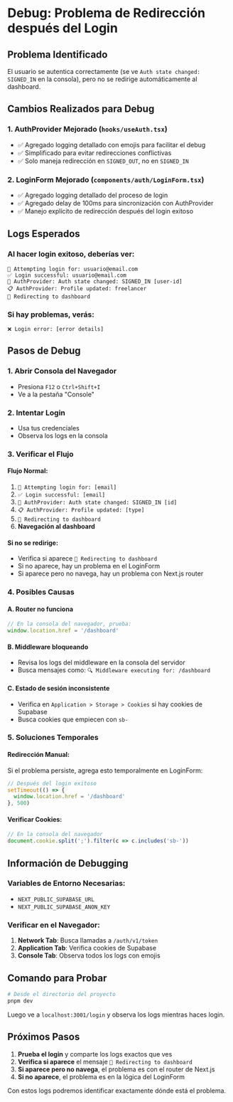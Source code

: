 # Debug: Problema de Redirección después del Login

## Problema Identificado
El usuario se autentica correctamente (se ve `Auth state changed: SIGNED_IN` en la consola), pero no se redirige automáticamente al dashboard.

## Cambios Realizados para Debug

### 1. **AuthProvider Mejorado** (`hooks/useAuth.tsx`)
- ✅ Agregado logging detallado con emojis para facilitar el debug
- ✅ Simplificado para evitar redirecciones conflictivas
- ✅ Solo maneja redirección en `SIGNED_OUT`, no en `SIGNED_IN`

### 2. **LoginForm Mejorado** (`components/auth/LoginForm.tsx`)
- ✅ Agregado logging detallado del proceso de login
- ✅ Agregado delay de 100ms para sincronización con AuthProvider
- ✅ Manejo explícito de redirección después del login exitoso

## Logs Esperados

### Al hacer login exitoso, deberías ver:
```
🔑 Attempting login for: usuario@email.com
✅ Login successful: usuario@email.com
🔄 AuthProvider: Auth state changed: SIGNED_IN [user-id]
📋 AuthProvider: Profile updated: freelancer
🔄 Redirecting to dashboard
```

### Si hay problemas, verás:
```
❌ Login error: [error details]
```

## Pasos de Debug

### 1. **Abrir Consola del Navegador**
- Presiona `F12` o `Ctrl+Shift+I`
- Ve a la pestaña "Console"

### 2. **Intentar Login**
- Usa tus credenciales
- Observa los logs en la consola

### 3. **Verificar el Flujo**

#### Flujo Normal:
1. `🔑 Attempting login for: [email]`
2. `✅ Login successful: [email]`
3. `🔄 AuthProvider: Auth state changed: SIGNED_IN [id]`
4. `📋 AuthProvider: Profile updated: [type]`
5. `🔄 Redirecting to dashboard`
6. **Navegación al dashboard**

#### Si no se redirige:
- Verifica si aparece `🔄 Redirecting to dashboard`
- Si no aparece, hay un problema en el LoginForm
- Si aparece pero no navega, hay un problema con Next.js router

### 4. **Posibles Causas**

#### A. **Router no funciona**
```javascript
// En la consola del navegador, prueba:
window.location.href = '/dashboard'
```

#### B. **Middleware bloqueando**
- Revisa los logs del middleware en la consola del servidor
- Busca mensajes como: `🔍 Middleware executing for: /dashboard`

#### C. **Estado de sesión inconsistente**
- Verifica en `Application > Storage > Cookies` si hay cookies de Supabase
- Busca cookies que empiecen con `sb-`

### 5. **Soluciones Temporales**

#### Redirección Manual:
Si el problema persiste, agrega esto temporalmente en LoginForm:
```typescript
// Después del login exitoso
setTimeout(() => {
  window.location.href = '/dashboard'
}, 500)
```

#### Verificar Cookies:
```typescript
// En la consola del navegador
document.cookie.split(';').filter(c => c.includes('sb-'))
```

## Información de Debugging

### Variables de Entorno Necesarias:
- `NEXT_PUBLIC_SUPABASE_URL`
- `NEXT_PUBLIC_SUPABASE_ANON_KEY`

### Verificar en el Navegador:
1. **Network Tab**: Busca llamadas a `/auth/v1/token`
2. **Application Tab**: Verifica cookies de Supabase
3. **Console Tab**: Observa todos los logs con emojis

## Comando para Probar

```bash
# Desde el directorio del proyecto
pnpm dev
```

Luego ve a `localhost:3001/login` y observa los logs mientras haces login.

## Próximos Pasos

1. **Prueba el login** y comparte los logs exactos que ves
2. **Verifica si aparece** el mensaje `🔄 Redirecting to dashboard`
3. **Si aparece pero no navega**, el problema es con el router de Next.js
4. **Si no aparece**, el problema es en la lógica del LoginForm

Con estos logs podremos identificar exactamente dónde está el problema.

